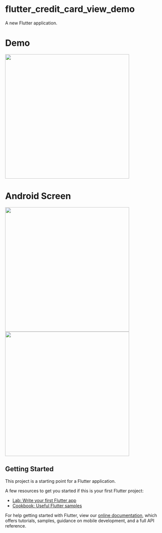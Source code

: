 # flutter_credit_card_view_demo

A new Flutter application.

# Demo
<img src="https://user-images.githubusercontent.com/59611415/110789011-67e91a80-8295-11eb-86bc-54105ba399c9.gif" height =400>

# Android Screen
<img height="400px" src="https://user-images.githubusercontent.com/59611415/110789163-92d36e80-8295-11eb-8bfa-d5ccd5725b9e.png"> <img height="400px" src="https://user-images.githubusercontent.com/59611415/110789268-af6fa680-8295-11eb-9dbc-07ef1b1498bd.png">


## Getting Started

This project is a starting point for a Flutter application.

A few resources to get you started if this is your first Flutter project:

- [Lab: Write your first Flutter app](https://flutter.dev/docs/get-started/codelab)
- [Cookbook: Useful Flutter samples](https://flutter.dev/docs/cookbook)

For help getting started with Flutter, view our
[online documentation](https://flutter.dev/docs), which offers tutorials,
samples, guidance on mobile development, and a full API reference.
